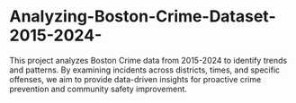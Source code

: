 # Analyzing-Boston-Crime-Dataset-2015-2024-
This project analyzes Boston Crime data from 2015-2024 to identify trends and patterns. By examining incidents across districts, times, and specific offenses, we aim to provide data-driven insights for proactive crime prevention and community safety improvement.
